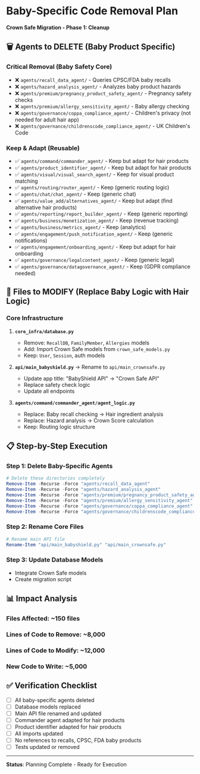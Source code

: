 # Baby-Specific Code Removal Plan
**Crown Safe Migration - Phase 1: Cleanup**

## 🗑️ Agents to DELETE (Baby Product Specific)

### Critical Removal (Baby Safety Core)
- ❌ `agents/recall_data_agent/` - Queries CPSC/FDA baby recalls
- ❌ `agents/hazard_analysis_agent/` - Analyzes baby product hazards
- ❌ `agents/premium/pregnancy_product_safety_agent/` - Pregnancy safety checks
- ❌ `agents/premium/allergy_sensitivity_agent/` - Baby allergy checking
- ❌ `agents/governance/coppa_compliance_agent/` - Children's privacy (not needed for adult hair app)
- ❌ `agents/governance/childrenscode_compliance_agent/` - UK Children's Code

### Keep & Adapt (Reusable)
- ✅ `agents/command/commander_agent/` - Keep but adapt for hair products
- ✅ `agents/product_identifier_agent/` - Keep but adapt for hair products
- ✅ `agents/visual/visual_search_agent/` - Keep for visual product matching
- ✅ `agents/routing/router_agent/` - Keep (generic routing logic)
- ✅ `agents/chat/chat_agent/` - Keep (generic chat)
- ✅ `agents/value_add/alternatives_agent/` - Keep but adapt (find alternative hair products)
- ✅ `agents/reporting/report_builder_agent/` - Keep (generic reporting)
- ✅ `agents/business/monetization_agent/` - Keep (revenue tracking)
- ✅ `agents/business/metrics_agent/` - Keep (analytics)
- ✅ `agents/engagement/push_notification_agent/` - Keep (generic notifications)
- ✅ `agents/engagement/onboarding_agent/` - Keep but adapt for hair onboarding
- ✅ `agents/governance/legalcontent_agent/` - Keep (generic legal)
- ✅ `agents/governance/datagovernance_agent/` - Keep (GDPR compliance needed)

## 🔧 Files to MODIFY (Replace Baby Logic with Hair Logic)

### Core Infrastructure
1. **`core_infra/database.py`**
   - Remove: `RecallDB`, `FamilyMember`, `Allergies` models
   - Add: Import Crown Safe models from `crown_safe_models.py`
   - Keep: `User`, `Session`, auth models

2. **`api/main_babyshield.py`** → Rename to `api/main_crownsafe.py`
   - Update app title: "BabyShield API" → "Crown Safe API"
   - Replace safety check logic
   - Update all endpoints

3. **`agents/command/commander_agent/agent_logic.py`**
   - Replace: Baby recall checking → Hair ingredient analysis
   - Replace: Hazard analysis → Crown Score calculation
   - Keep: Routing logic structure

## 📋 Step-by-Step Execution

### Step 1: Delete Baby-Specific Agents
```powershell
# Delete these directories completely
Remove-Item -Recurse -Force "agents/recall_data_agent"
Remove-Item -Recurse -Force "agents/hazard_analysis_agent"
Remove-Item -Recurse -Force "agents/premium/pregnancy_product_safety_agent"
Remove-Item -Recurse -Force "agents/premium/allergy_sensitivity_agent"
Remove-Item -Recurse -Force "agents/governance/coppa_compliance_agent"
Remove-Item -Recurse -Force "agents/governance/childrenscode_compliance_agent"
```

### Step 2: Rename Core Files
```powershell
# Rename main API file
Rename-Item "api/main_babyshield.py" "api/main_crownsafe.py"
```

### Step 3: Update Database Models
- Integrate Crown Safe models
- Create migration script

## 📊 Impact Analysis

### Files Affected: ~150 files
### Lines of Code to Remove: ~8,000
### Lines of Code to Modify: ~12,000
### New Code to Write: ~5,000

## ✅ Verification Checklist
- [ ] All baby-specific agents deleted
- [ ] Database models replaced
- [ ] Main API file renamed and updated
- [ ] Commander agent adapted for hair products
- [ ] Product identifier adapted for hair products
- [ ] All imports updated
- [ ] No references to recalls, CPSC, FDA baby products
- [ ] Tests updated or removed

---
**Status**: Planning Complete - Ready for Execution

